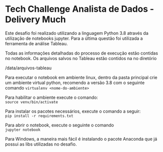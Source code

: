 # Tech Challenge Analista de Dados - Delivery Much

Este desafio foi realizado utilizando a linguagem Python 3.8 através da utilização de notebooks jupyter.
Para a última questão foi utilizada a ferramenta de análise Tableau.

Todas as informações detalhadas do processo de execução estão contidas no notebook.
Os arquivos salvos no Tableau estão contidos na no diretório

/data/arquivos-tableau

Para executar o notebook em ambiente linux, dentro da pasta principal crie um ambiente virtual python, recomendo a versão 3.8 com o seguinte comando
`` virtualenv <nome-do-ambiente> ``

Para habilitar o ambiente execute o comando: <br>
`` source venv/bin/activate ``

Para instalar os pacotes necessários, execute o comando a seguir: <br>
`` pip install -r requirements.txt ``

Para abrir o notebook, execute o seguinte o comando <br>
`` jupyter notebook ``
 
 
 Para Windows, a maneira mais fácil é instalando o pacote Anaconda que já possui as libs utilizadas no desafio.
